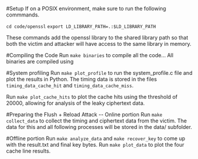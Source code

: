 #Setup
If on a POSIX environment, make sure to run the following commmands.

`cd code/openssl`
`export LD_LIBRARY_PATH=.:$LD_LIBRARY_PATH`

These commands add the openssl library to the shared library path so that both the victim and attacker will have access to the same library in memory. 

#Compiling the Code
Run `make binaries` to compile all the code...
All binaries are compiled using 

#System profiling
Run `make plot_profile` to run the system_profile.c file and plot the results in Python.
The timing data is stored in the files `timing_data_cache_hit` and `timing_data_cache_miss`.

Run `make plot_cache_hits` to plot the cache hits using the threshold of 20000, allowing for analysis of the leaky ciphertext data.

#Preparing the Flush + Reload Attack -- Online portion
Run `make collect_data` to collect the timing and ciphertext data from the victim.
The data for this and all following processes will be stored in the data/ subfolder.

#Offline portion
Run `make analyze_data` and `make recover_key` to come up with the result.txt and final key bytes.
Run `make plot_data` to plot the four cache line results.
